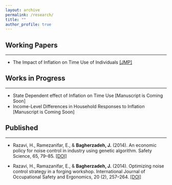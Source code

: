 ```yaml
---
layout: archive
permalink: /research/
title: ""
author_profile: true
---
```


## Working Papers
<hr> <!-- This adds a horizontal line below the heading -->

* The Impact of Inflation on Time Use of Individuals 
<a href="/files/publications/Inflation and Time Use.pdf" target="_blank">[JMP]</a>


## Works in Progress
<hr> <!-- This adds a horizontal line below the heading -->

* State Dependent effect of Inflation on Time Use [Manuscript is Coming Soon]
* Income-Level Differences in Household Responses to Inflation [Manuscript is Coming Soon]


## Published
<hr> <!-- This adds a horizontal line below the heading -->

* Razavi, H., Ramezanifar, E., & **Bagherzadeh, J.** (2014). An economic policy for noise control in industry using genetic algorithm. Safety Science, 65, 79–85.
<a href="https://doi.org/10.1016/j.ssci.2013.12.010" target="_blank">[DOI]</a>

* Razavi, H., Ramazanifar, E., & **Bagherzadeh, J.** (2014). Optimizing noise control strategy in a forging workshop. International Journal of Occupational Safety and Ergonomics, 20 (2), 257–264. 
<a href="https://doi.org/10.1080/10803548.2014.11077047" target="_blank">[DOI]</a>